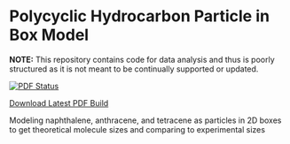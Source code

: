 # Polycyclic Hydrocarbon Particle in Box Model

__NOTE:__ This repository contains code for data analysis and thus is poorly structured as it is not meant to be continually supported or updated.

[![PDF Status](https://www.sharelatex.com/github/repos/danielunderwood/Polycyclic-Hydrocarbon-Particle-in-Box-Model/builds/latest/badge.svg)](https://www.sharelatex.com/github/repos/danielunderwood/Polycyclic-Hydrocarbon-Particle-in-Box-Model/)

[Download Latest PDF Build](https://www.sharelatex.com/github/repos/danielunderwood/Polycyclic-Hydrocarbon-Particle-in-Box-Model/builds/latest/output.pdf)

Modeling naphthalene, anthracene, and tetracene as particles in 2D boxes to get theoretical molecule sizes and comparing to experimental sizes
